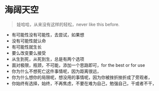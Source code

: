 # 海阔天空



> 娃哈哈，从来没有这样的轻松，never like this before.

* 有可能性没有可能性，去尝试，如果想
* 没有可能性就认命
* 有可能性就生长
* 要么改变要么接受
* 从生到死，从死到生，总是有两个选项
* 面对极限，瓶颈，不可能，添加一个思路即可，for the best or for use
* 你为什么不想死亡这件事情呢，因为距离很远，
* 你为什么想你的局限呢，想没用的事情呢，因为你被挫折挫折成了旁观者，
* 你始终有选择，始终，不再焦虑，不要在难为自己，勉强自己，干或者不干，

